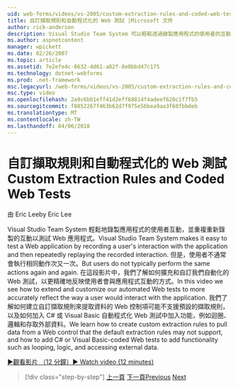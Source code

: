 ```yaml
---
uid: web-forms/videos/vs-2005/custom-extraction-rules-and-coded-web-tests
title: 自訂擷取規則和自動程式化的 Web 測試 |Microsoft 文件
author: rick-anderson
description: Visual Studio Team System 可以輕鬆透過錄製應用程式的使用者的互動和重複重新執行於重新測試 Web 應用程式...
ms.author: aspnetcontent
manager: wpickett
ms.date: 02/26/2007
ms.topic: article
ms.assetid: 7e2efe4c-8632-4d61-a82f-8e0bbd47c175
ms.technology: dotnet-webforms
ms.prod: .net-framework
msc.legacyurl: /web-forms/videos/vs-2005/custom-extraction-rules-and-coded-web-tests
msc.type: video
ms.openlocfilehash: 2a9c6bb1eff41d2eff68814f4adeef620c1f7fb5
ms.sourcegitcommit: f8852267f463b62d7f975e56bea9aa3f68fbbdeb
ms.translationtype: MT
ms.contentlocale: zh-TW
ms.lasthandoff: 04/06/2018
---
```

<a name="custom-extraction-rules-and-coded-web-tests"></a><span data-ttu-id="0a42c-103">自訂擷取規則和自動程式化的 Web 測試</span><span class="sxs-lookup"><span data-stu-id="0a42c-103">Custom Extraction Rules and Coded Web Tests</span></span>
====================
<span data-ttu-id="0a42c-104">由 Eric Lee</span><span class="sxs-lookup"><span data-stu-id="0a42c-104">by Eric Lee</span></span>

<span data-ttu-id="0a42c-105">Visual Studio Team System 輕鬆地錄製應用程式的使用者互動，並重複重新錄製的互動以測試 Web 應用程式。</span><span class="sxs-lookup"><span data-stu-id="0a42c-105">Visual Studio Team System makes it easy to test a Web application by recording a user's interaction with the application and then repeatedly replaying the recorded interaction.</span></span> <span data-ttu-id="0a42c-106">但是，使用者不通常會執行相同動作次又一次。</span><span class="sxs-lookup"><span data-stu-id="0a42c-106">But users do not typically perform the same actions again and again.</span></span> <span data-ttu-id="0a42c-107">在這段影片中，我們了解如何擴充和自訂我們自動化的 Web 測試，以更精確地反映使用者會與應用程式互動的方式。</span><span class="sxs-lookup"><span data-stu-id="0a42c-107">In this video we see how to extend and customize our automated Web tests to more accurately reflect the way a user would interact with the application.</span></span> <span data-ttu-id="0a42c-108">我們了解如何建立自訂擷取規則來提取資料的 Web 控制項可能不支援預設的擷取規則，以及如何加入 C# 或 Visual Basic 自動程式化 Web 測試中加入功能，例如迴圈、 邏輯和存取外部資料。</span><span class="sxs-lookup"><span data-stu-id="0a42c-108">We learn how to create custom extraction rules to pull data from a Web control that the default extraction rules may not support, and how to add C# or Visual Basic-coded Web tests to add functionality such as looping, logic, and accessing external data.</span></span>

[<span data-ttu-id="0a42c-109">&#9654;觀看影片 （12 分鐘）</span><span class="sxs-lookup"><span data-stu-id="0a42c-109">&#9654; Watch video (12 minutes)</span></span>](https://channel9.msdn.com/Blogs/ASP-NET-Site-Videos/custom-extraction-rules-and-coded-web-tests)

> [!div class="step-by-step"]
> <span data-ttu-id="0a42c-110">[上一頁](code-coverage-of-automated-tests.md)
> [下一頁](the-effects-of-caching.md)</span><span class="sxs-lookup"><span data-stu-id="0a42c-110">[Previous](code-coverage-of-automated-tests.md)
[Next](the-effects-of-caching.md)</span></span>
